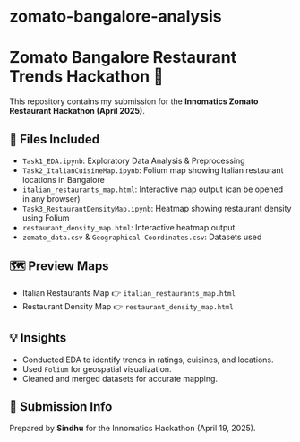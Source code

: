 # zomato-bangalore-analysis
# Zomato Bangalore Restaurant Trends Hackathon 🚀

This repository contains my submission for the **Innomatics Zomato Restaurant Hackathon (April 2025)**.

## 📁 Files Included
- `Task1_EDA.ipynb`: Exploratory Data Analysis & Preprocessing
- `Task2_ItalianCuisineMap.ipynb`: Folium map showing Italian restaurant locations in Bangalore
- `italian_restaurants_map.html`: Interactive map output (can be opened in any browser)
- `Task3_RestaurantDensityMap.ipynb`: Heatmap showing restaurant density using Folium
- `restaurant_density_map.html`: Interactive heatmap output
- `zomato_data.csv` & `Geographical Coordinates.csv`: Datasets used

## 🗺️ Preview Maps
- Italian Restaurants Map 👉 `italian_restaurants_map.html`
- Restaurant Density Map 👉 `restaurant_density_map.html`

## 💡 Insights
- Conducted EDA to identify trends in ratings, cuisines, and locations.
- Used `Folium` for geospatial visualization.
- Cleaned and merged datasets for accurate mapping.

## 🔗 Submission Info
Prepared by **Sindhu** for the Innomatics Hackathon (April 19, 2025).
